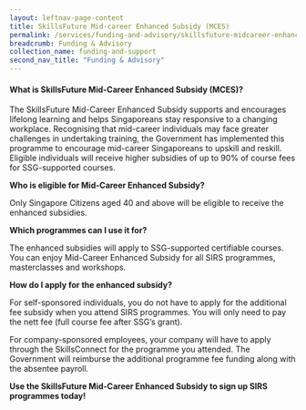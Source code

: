 ```yaml
---
layout: leftnav-page-content 
title: SkillsFuture Mid-career Enhanced Subsidy (MCES)
permalink: /services/funding-and-advisory/skillsfuture-midcareer-enhanced-subsidy
breadcrumb: Funding & Advisory 
collection_name: funding-and-support
second_nav_title: "Funding & Advisory"
---
```


<h4>What is SkillsFuture Mid-Career Enhanced Subsidy (MCES)?</h4>

<p>The SkillsFuture Mid-Career Enhanced Subsidy supports and encourages lifelong learning and helps Singaporeans stay responsive to a changing workplace. 
Recognising that mid-career individuals may face greater challenges in undertaking training, the Government has implemented this programme to encourage 
mid-career Singaporeans to upskill and reskill. 
Eligible individuals will receive higher subsidies of up to 90% of course fees for SSG-supported courses.</p>

<b>Who is eligible for Mid-Career Enhanced Subsidy?</b>
<p>Only  Singapore  Citizens  aged  40  and  above  will  be  eligible  to  receive  the enhanced subsidies.</p>

<b>Which programmes can I use it for?</b>
<p>The  enhanced  subsidies  will  apply  to SSG-supported certifiable courses. You can enjoy Mid-Career Enhanced Subsidy for all SIRS programmes, masterclasses 
and workshops.</p>

<b>How do I apply for the enhanced subsidy?</b>
<p>For self-sponsored individuals, you do not have to apply for the additional fee subsidy when you attend SIRS programmes. You will only need to pay the nett fee 
(full course fee after SSG’s grant).

For company-sponsored employees, your company will have to apply through the SkillsConnect for the programme you attended. The Government will reimburse the additional 
programme fee funding along with the absentee payroll.</p>

<b>Use the SkillsFuture Mid-Career Enhanced Subsidy to sign up SIRS programmes today!</b>
